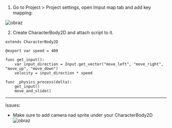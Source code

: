 1. Go to Project > Project settings, open Imput map tab and add key mapping:

![obraz](https://github.com/miljon/Godot-Tutorials/assets/8971419/c03e4748-b8ec-4257-9008-664c78db1bf5)


2. Create CharacterBody2D and attach script to it. 


```GDScript
extends CharacterBody2D

@export var speed = 400

func get_input():
	var input_direction = Input.get_vector("move_left", "move_right", "move_up", "move_down")
	velocity = input_direction * speed
	
func _physics_process(delta):
	get_input()
	move_and_slide()
```


---
Issues:
 - Make sure to add camera nad sprite under your CharacterBody2D
![obraz](https://github.com/miljon/Godot-Tutorials/assets/8971419/9b3cceb0-f964-4c42-9ec3-12fc1eed37ed)
